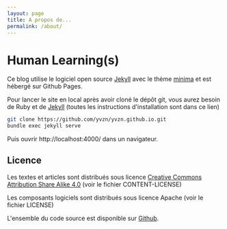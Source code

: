 ```yaml
---
layout: page
title: A propos de...
permalink: /about/
---
```


# Human Learning(s)

Ce blog utilise le logiciel open source [Jekyll](https://jekyllrb.com/) 
avec le thème [minima](https://github.com/jekyll/minima)
et est hébergé sur Github Pages.

Pour lancer le site en local après avoir cloné le dépôt git, vous aurez besoin de Ruby et de [Jekyll](https://jekyllrb.com/) (toutes les instructions d'installation sont dans ce lien)

```bash
git clone https://github.com/yvzn/yvzn.github.io.git
bundle exec jekyll serve
```

Puis ouvrir http://localhost:4000/ dans un navigateur.

## Licence

Les textes et articles sont distribués sous licence 
[Creative Commons Attribution Share Alike 4.0](https://choosealicense.com/licenses/cc-by-sa-4.0/)
(voir le fichier CONTENT-LICENSE)

Les composants logiciels sont distribués sous licence Apache (voir le fichier LICENSE)

L'ensemble du code source est disponible sur [Github](https://github.com/yvzn/yvzn.github.io).
